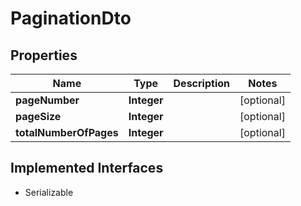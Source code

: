 

# PaginationDto


## Properties

| Name | Type | Description | Notes |
|------------ | ------------- | ------------- | -------------|
|**pageNumber** | **Integer** |  |  [optional] |
|**pageSize** | **Integer** |  |  [optional] |
|**totalNumberOfPages** | **Integer** |  |  [optional] |


## Implemented Interfaces

* Serializable



